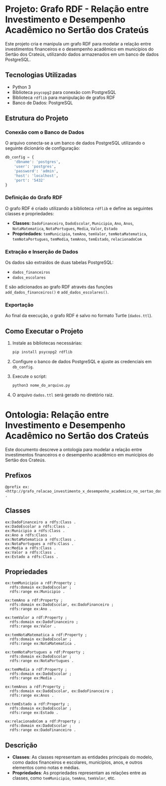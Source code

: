 
# Projeto: Grafo RDF - Relação entre Investimento e Desempenho Acadêmico no Sertão dos Crateús

Este projeto cria e manipula um grafo RDF para modelar a relação entre investimentos financeiros e o desempenho acadêmico em municípios do Sertão dos Crateús, utilizando dados armazenados em um banco de dados PostgreSQL.

## Tecnologias Utilizadas
- Python 3
- Biblioteca `psycopg2` para conexão com PostgreSQL
- Biblioteca `rdflib` para manipulação de grafos RDF
- Banco de Dados: PostgreSQL

## Estrutura do Projeto

### Conexão com o Banco de Dados
O arquivo conecta-se a um banco de dados PostgreSQL utilizando o seguinte dicionário de configuração:

```python
db_config = {
    'dbname': 'postgres',
    'user': 'postgres',
    'password': 'admin',
    'host': 'localhost',
    'port': '5432'
}
```

### Definição do Grafo RDF
O grafo RDF é criado utilizando a biblioteca `rdflib` e define as seguintes classes e propriedades:

- **Classes:** `DadoFinanceiro`, `DadoEscolar`, `Municipio`, `Ano`, `Anos`, `NotaMatematica`, `NotaPortugues`, `Media`, `Valor`, `Estado`
- **Propriedades:** `temMunicipio`, `temAno`, `temValor`, `temNotaMatematica`, `temNotaPortugues`, `temMedia`, `temAnos`, `temEstado`, `relacionadoCom`

### Extração e Inserção de Dados
Os dados são extraídos de duas tabelas PostgreSQL:

- `dados_financeiros`
- `dados_escolares`

E são adicionados ao grafo RDF através das funções `add_dados_financeiros()` e `add_dados_escolares()`.

### Exportação
Ao final da execução, o grafo RDF é salvo no formato Turtle (`dados.ttl`).

## Como Executar o Projeto
1. Instale as bibliotecas necessárias:

    ```bash
    pip install psycopg2 rdflib
    ```

2. Configure o banco de dados PostgreSQL e ajuste as credenciais em `db_config`.

3. Execute o script:

    ```bash
    python3 nome_do_arquivo.py
    ```

4. O arquivo `dados.ttl` será gerado no diretório raiz.

# Ontologia: Relação entre Investimento e Desempenho Acadêmico no Sertão dos Crateús

Este documento descreve a ontologia para modelar a relação entre investimentos financeiros e o desempenho acadêmico em municípios do Sertão dos Crateús.

## Prefixos

```turtle
@prefix ex: <http://grafo_relacao_investimento_x_desempenho_academico_no_sertao_dos_crateus/> .
```

## Classes

```turtle
ex:DadoFinanceiro a rdfs:Class .
ex:DadoEscolar a rdfs:Class .
ex:Municipio a rdfs:Class .
ex:Ano a rdfs:Class .
ex:NotaMatematica a rdfs:Class .
ex:NotaPortugues a rdfs:Class .
ex:Media a rdfs:Class .
ex:Valor a rdfs:Class .
ex:Estado a rdfs:Class .
```

## Propriedades

```turtle
ex:temMunicipio a rdf:Property ;
  rdfs:domain ex:DadoEscolar ;
  rdfs:range ex:Municipio .

ex:temAno a rdf:Property ;
  rdfs:domain ex:DadoEscolar, ex:DadoFinanceiro ;
  rdfs:range ex:Ano .

ex:temValor a rdf:Property ;
  rdfs:domain ex:DadoFinanceiro ;
  rdfs:range ex:Valor .

ex:temNotaMatematica a rdf:Property ;
  rdfs:domain ex:DadoEscolar ;
  rdfs:range ex:NotaMatematica .

ex:temNotaPortugues a rdf:Property ;
  rdfs:domain ex:DadoEscolar ;
  rdfs:range ex:NotaPortugues .

ex:temMedia a rdf:Property ;
  rdfs:domain ex:DadoEscolar ;
  rdfs:range ex:Media .

ex:temAnos a rdf:Property ;
  rdfs:domain ex:DadoEscolar, ex:DadoFinanceiro ;
  rdfs:range ex:Anos .

ex:temEstado a rdf:Property ;
  rdfs:domain ex:DadoEscolar ;
  rdfs:range ex:Estado .

ex:relacionadoCom a rdf:Property ;
  rdfs:domain ex:DadoEscolar ;
  rdfs:range ex:DadoFinanceiro .
```

## Descrição

- **Classes**: As classes representam as entidades principais do modelo, como dados financeiros e escolares, municípios, anos, e outros elementos como notas e médias.
- **Propriedades**: As propriedades representam as relações entre as classes, como `temMunicipio`, `temAno`, `temValor`, etc.

